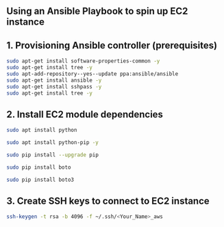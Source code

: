 ## Using an Ansible Playbook to spin up EC2 instance

## 1. Provisioning Ansible controller (prerequisites)

```bash
sudo apt-get install software-properties-common -y
sudo apt-get install tree -y
sudo apt-add-repository--yes--update ppa:ansible/ansible
sudo apt-get install ansible -y
sudo apt-get install sshpass -y
sudo apt-get install tree -y
```

## 2. Install EC2 module dependencies

```bash
sudo apt install python

sudo apt install python-pip -y

sudo pip install --upgrade pip

sudo pip install boto

sudo pip install boto3
```


## 3. Create SSH keys to connect to EC2 instance

```bash
ssh-keygen -t rsa -b 4096 -f ~/.ssh/<Your_Name>_aws
```
